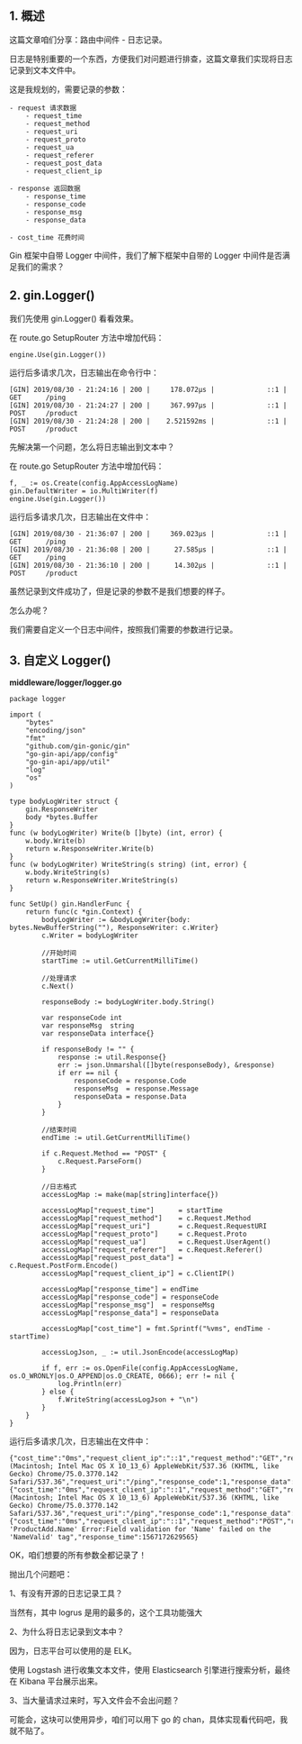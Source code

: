 ## 1. 概述

这篇文章咱们分享：路由中间件 - 日志记录。

日志是特别重要的一个东西，方便我们对问题进行排查，这篇文章我们实现将日志记录到文本文件中。

这是我规划的，需要记录的参数：

```
- request 请求数据
    - request_time
    - request_method
    - request_uri
    - request_proto
    - request_ua
    - request_referer
    - request_post_data
    - request_client_ip
    
- response 返回数据
    - response_time
    - response_code
    - response_msg
    - response_data
    
- cost_time 花费时间
```
Gin 框架中自带 Logger 中间件，我们了解下框架中自带的 Logger 中间件是否满足我们的需求？

## 2. gin.Logger()

我们先使用 gin.Logger() 看看效果。

在 route.go SetupRouter 方法中增加代码：

```
engine.Use(gin.Logger())
```

运行后多请求几次，日志输出在命令行中：

```
[GIN] 2019/08/30 - 21:24:16 | 200 |     178.072µs |             ::1 | GET      /ping
[GIN] 2019/08/30 - 21:24:27 | 200 |     367.997µs |             ::1 | POST     /product
[GIN] 2019/08/30 - 21:24:28 | 200 |    2.521592ms |             ::1 | POST     /product
```

先解决第一个问题，怎么将日志输出到文本中？

在 route.go SetupRouter 方法中增加代码：

```
f, _ := os.Create(config.AppAccessLogName)
gin.DefaultWriter = io.MultiWriter(f)
engine.Use(gin.Logger())
```

运行后多请求几次，日志输出在文件中：

```
[GIN] 2019/08/30 - 21:36:07 | 200 |     369.023µs |             ::1 | GET      /ping
[GIN] 2019/08/30 - 21:36:08 | 200 |      27.585µs |             ::1 | GET      /ping
[GIN] 2019/08/30 - 21:36:10 | 200 |      14.302µs |             ::1 | POST     /product
```

虽然记录到文件成功了，但是记录的参数不是我们想要的样子。

怎么办呢？

我们需要自定义一个日志中间件，按照我们需要的参数进行记录。

## 3. 自定义 Logger()

**middleware/logger/logger.go**

```
package logger

import (
	"bytes"
	"encoding/json"
	"fmt"
	"github.com/gin-gonic/gin"
	"go-gin-api/app/config"
	"go-gin-api/app/util"
	"log"
	"os"
)

type bodyLogWriter struct {
	gin.ResponseWriter
	body *bytes.Buffer
}
func (w bodyLogWriter) Write(b []byte) (int, error) {
	w.body.Write(b)
	return w.ResponseWriter.Write(b)
}
func (w bodyLogWriter) WriteString(s string) (int, error) {
	w.body.WriteString(s)
	return w.ResponseWriter.WriteString(s)
}

func SetUp() gin.HandlerFunc {
	return func(c *gin.Context) {
		bodyLogWriter := &bodyLogWriter{body: bytes.NewBufferString(""), ResponseWriter: c.Writer}
		c.Writer = bodyLogWriter

		//开始时间
		startTime := util.GetCurrentMilliTime()

		//处理请求
		c.Next()

		responseBody := bodyLogWriter.body.String()

		var responseCode int
		var responseMsg  string
		var responseData interface{}

		if responseBody != "" {
			response := util.Response{}
			err := json.Unmarshal([]byte(responseBody), &response)
			if err == nil {
				responseCode = response.Code
				responseMsg  = response.Message
				responseData = response.Data
			}
		}

		//结束时间
		endTime := util.GetCurrentMilliTime()

		if c.Request.Method == "POST" {
			c.Request.ParseForm()
		}

		//日志格式
		accessLogMap := make(map[string]interface{})

		accessLogMap["request_time"]      = startTime
		accessLogMap["request_method"]    = c.Request.Method
		accessLogMap["request_uri"]       = c.Request.RequestURI
		accessLogMap["request_proto"]     = c.Request.Proto
		accessLogMap["request_ua"]        = c.Request.UserAgent()
		accessLogMap["request_referer"]   = c.Request.Referer()
		accessLogMap["request_post_data"] = c.Request.PostForm.Encode()
		accessLogMap["request_client_ip"] = c.ClientIP()

		accessLogMap["response_time"] = endTime
		accessLogMap["response_code"] = responseCode
		accessLogMap["response_msg"]  = responseMsg
		accessLogMap["response_data"] = responseData

		accessLogMap["cost_time"] = fmt.Sprintf("%vms", endTime - startTime)

		accessLogJson, _ := util.JsonEncode(accessLogMap)

		if f, err := os.OpenFile(config.AppAccessLogName, os.O_WRONLY|os.O_APPEND|os.O_CREATE, 0666); err != nil {
			log.Println(err)
		} else {
			f.WriteString(accessLogJson + "\n")
		}
	}
}
```

运行后多请求几次，日志输出在文件中：

```
{"cost_time":"0ms","request_client_ip":"::1","request_method":"GET","request_post_data":"","request_proto":"HTTP/1.1","request_referer":"","request_time":1567172568233,"request_ua":"Mozilla/5.0 (Macintosh; Intel Mac OS X 10_13_6) AppleWebKit/537.36 (KHTML, like Gecko) Chrome/75.0.3770.142 Safari/537.36","request_uri":"/ping","response_code":1,"response_data":null,"response_msg":"pong","response_time":1567172568233}
{"cost_time":"0ms","request_client_ip":"::1","request_method":"GET","request_post_data":"","request_proto":"HTTP/1.1","request_referer":"","request_time":1567172569158,"request_ua":"Mozilla/5.0 (Macintosh; Intel Mac OS X 10_13_6) AppleWebKit/537.36 (KHTML, like Gecko) Chrome/75.0.3770.142 Safari/537.36","request_uri":"/ping","response_code":1,"response_data":null,"response_msg":"pong","response_time":1567172569158}
{"cost_time":"0ms","request_client_ip":"::1","request_method":"POST","request_post_data":"name=admin","request_proto":"HTTP/1.1","request_referer":"","request_time":1567172629565,"request_ua":"PostmanRuntime/7.6.0","request_uri":"/product","response_code":-1,"response_data":null,"response_msg":"Key: 'ProductAdd.Name' Error:Field validation for 'Name' failed on the 'NameValid' tag","response_time":1567172629565}
```

OK，咱们想要的所有参数全都记录了！

抛出几个问题吧：

1、有没有开源的日志记录工具？

当然有，其中 logrus 是用的最多的，这个工具功能强大

2、为什么将日志记录到文本中？

因为，日志平台可以使用的是 ELK。

使用 Logstash 进行收集文本文件，使用 Elasticsearch 引擎进行搜索分析，最终在 Kibana 平台展示出来。

3、当大量请求过来时，写入文件会不会出问题？

可能会，这块可以使用异步，咱们可以用下 go 的 chan，具体实现看代码吧，我就不贴了。

